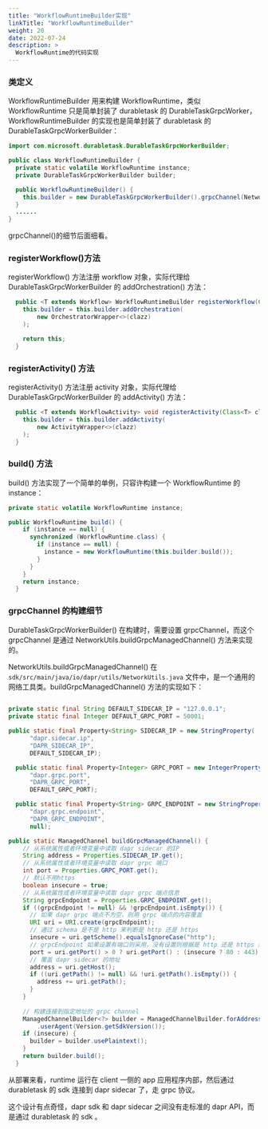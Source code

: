 ```yaml
---
title: "WorkflowRuntimeBuilder实现"
linkTitle: "WorkflowRuntimeBuilder"
weight: 20
date: 2022-07-24
description: >
  WorkflowRuntime的代码实现
---
```


### 类定义

WorkflowRuntimeBuilder 用来构建 WorkflowRuntime，类似 WorkflowRuntime 只是简单封装了 durabletask 的 DurableTaskGrpcWorker， WorkflowRuntimeBuilder 的实现也是简单封装了 durabletask 的 DurableTaskGrpcWorkerBuilder：

```java
import com.microsoft.durabletask.DurableTaskGrpcWorkerBuilder;

public class WorkflowRuntimeBuilder {
  private static volatile WorkflowRuntime instance;
  private DurableTaskGrpcWorkerBuilder builder;

  public WorkflowRuntimeBuilder() {
    this.builder = new DurableTaskGrpcWorkerBuilder().grpcChannel(NetworkUtils.buildGrpcManagedChannel());
  }
  ......
}
```

grpcChannel()的细节后面细看。

### registerWorkflow()方法

registerWorkflow() 方法注册 workflow 对象，实际代理给 DurableTaskGrpcWorkerBuilder 的 addOrchestration() 方法：

```java
  public <T extends Workflow> WorkflowRuntimeBuilder registerWorkflow(Class<T> clazz) {
    this.builder = this.builder.addOrchestration(
        new OrchestratorWrapper<>(clazz)
    );

    return this;
  }
```

### registerActivity() 方法

registerActivity() 方法注册 activity 对象，实际代理给 DurableTaskGrpcWorkerBuilder 的 addActivity() 方法：

```java
  public <T extends WorkflowActivity> void registerActivity(Class<T> clazz) {
    this.builder = this.builder.addActivity(
        new ActivityWrapper<>(clazz)
    );
  }
```

### build() 方法

build() 方法实现了一个简单的单例，只容许构建一个 WorkflowRuntime 的 instance：

```java
private static volatile WorkflowRuntime instance;  

public WorkflowRuntime build() {
    if (instance == null) {
      synchronized (WorkflowRuntime.class) {
        if (instance == null) {
          instance = new WorkflowRuntime(this.builder.build());
        }
      }
    }
    return instance;
  }
```

### grpcChannel 的构建细节

DurableTaskGrpcWorkerBuilder() 在构建时，需要设置 grpcChannel，而这个 grpcChannel 是通过 NetworkUtils.buildGrpcManagedChannel() 方法来实现的。

NetworkUtils.buildGrpcManagedChannel() 在 `sdk/src/main/java/io/dapr/utils/NetworkUtils.java` 文件中，是一个通用的网络工具类。buildGrpcManagedChannel() 方法的实现如下：

```java
  
private static final String DEFAULT_SIDECAR_IP = "127.0.0.1";
private static final Integer DEFAULT_GRPC_PORT = 50001;

public static final Property<String> SIDECAR_IP = new StringProperty(
      "dapr.sidecar.ip",
      "DAPR_SIDECAR_IP",
      DEFAULT_SIDECAR_IP);

  public static final Property<Integer> GRPC_PORT = new IntegerProperty(
      "dapr.grpc.port",
      "DAPR_GRPC_PORT",
      DEFAULT_GRPC_PORT);

  public static final Property<String> GRPC_ENDPOINT = new StringProperty(
      "dapr.grpc.endpoint",
      "DAPR_GRPC_ENDPOINT",
      null);

public static ManagedChannel buildGrpcManagedChannel() {
    // 从系统属性或者环境变量中读取 dapr sidecar 的IP
    String address = Properties.SIDECAR_IP.get();
    // 从系统属性或者环境变量中读取 dapr grpc 端口
    int port = Properties.GRPC_PORT.get();
    // 默认不用https
    boolean insecure = true;
    // 从系统属性或者环境变量中读取 dapr grpc 端点信息
    String grpcEndpoint = Properties.GRPC_ENDPOINT.get();
    if ((grpcEndpoint != null) && !grpcEndpoint.isEmpty()) {
      // 如果 dapr grpc 端点不为空，则用 grpc 端点的内容覆盖 
      URI uri = URI.create(grpcEndpoint);
      // 通过 schema 是不是 http 来判断是 http 还是 https
      insecure = uri.getScheme().equalsIgnoreCase("http");
      // grpcEndpoint 如果设置有端口则采用，没有设置则根据是 http 还是 https 来选择 80 或者 443 端口
      port = uri.getPort() > 0 ? uri.getPort() : (insecure ? 80 : 443);
      // 覆盖 dapr sidecar 的地址
      address = uri.getHost();
      if ((uri.getPath() != null) && !uri.getPath().isEmpty()) {
        address += uri.getPath();
      }
    }
    
    // 构建连接到指定地址的 grpc channel
    ManagedChannelBuilder<?> builder = ManagedChannelBuilder.forAddress(address, port)
        .userAgent(Version.getSdkVersion());
    if (insecure) {
      builder = builder.usePlaintext();
    }
    return builder.build();
  }
```

从部署来看，runtime 运行在 client 一侧的 app 应用程序内部，然后通过 durabletask 的 sdk 连接到 dapr sidecar 了，走 grpc 协议。

这个设计有点奇怪，dapr sdk 和 dapr sidecar 之间没有走标准的 dapr API，而是通过 durabletask 的 sdk 。

